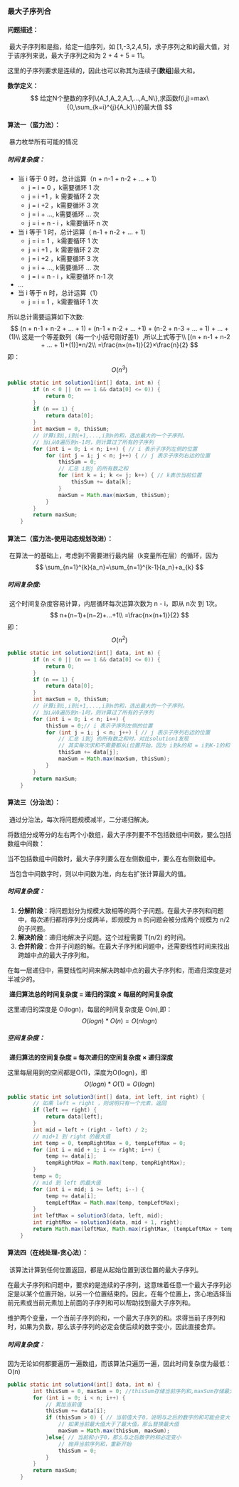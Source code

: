 ### 最大子序列合

#### 问题描述：

​	最大子序列和是指，给定一组序列，如 [1,-3,2,4,5]，求子序列之和的最大值，对于该序列来说，最大子序列之和为 2 + 4 + 5 = 11。

​	这里的子序列要求是连续的，因此也可以称其为连续子[**数组**]最大和。

**数学定义：**
$$
给定N个整数的序列\{A_1,A_2,A_1,...,A_N\},求函数f(i,j)=max\{0,\sum_{k=i}^{j}{A_k}\}的最大值
$$

#### 算法一（蛮力法）：

​	暴力枚举所有可能的情况

##### 时间复杂度：

- 当 i 等于 0 时，总计运算（n + n-1 + n-2 + ... + 1）
  - j = i = 0 ，k需要循环 1 次
  - j = i +1 ，k 需要循环 2 次
  - j = i +2 ，k需要循环 3 次
  - j = i + ...,  k需要循环 ... 次
  - j = i + n - i ，k需要循环 n 次 
- 当 i 等于 1 时，总计运算（ n-1 + n-2 + ... + 1）
  - j = i = 1 ，k需要循环 1 次
  - j = i +1 ，k 需要循环 2 次
  - j = i +2 ，k需要循环 3 次
  - j = i + ...,  k需要循环 ... 次
  - j = i + n - i ，k需要循环 n-1 次 
- ...
- 当 i 等于 n 时，总计运算（1）
  - j = i = 1 ，k需要循环 1 次

所以总计需要运算如下次数:
$$
(n + n-1 + n-2 + ... + 1) + (n-1 + n-2 + ... +1) + (n-2 + n-3 + ... + 1) + ... + (1)\\   这是一个等差数列（每一个小括号刚好差1）,所以上式等于\\ 
[(n + n-1 + n-2 + ... + 1)+(1)]*n/2\\ 
=\frac{n×(n+1)}{2}×\frac{n}{2}
$$
即：
$$
O(n^3)
$$


~~~ java
public static int solution1(int[] data, int n) {
        if (n < 0 || (n == 1 && data[0] <= 0)) {
            return 0;
        }
        if (n == 1) {
            return data[0];
        }
        int maxSum = 0, thisSum;
        // 计算i到i,i到i+1,...,i到n的和，选出最大的一个子序列。
    	// 当i从0遍历到n-1时，则计算过了所有的子序列
        for (int i = 0; i < n; i++) { // i 表示子序列左侧的位置
            for (int j = i; j < n; j++) { // j 表示子序列右边的位置
                thisSum = 0;
                // 汇总 i到j 的所有数之和
                for (int k = i; k <= j; k++) { // k表示当前位置
                    thisSum += data[k];
                }
                maxSum = Math.max(maxSum, thisSum);
            }
        }
        return maxSum;
    }
~~~

#### 算法二（蛮力法-使用动态规划改进）：

​	在算法一的基础上，考虑到不需要进行最内层（k变量所在层）的循环，因为
$$
\sum_{n=1}^{k}{a_n}=\sum_{n=1}^{k-1}{a_n}+a_{k}
$$

##### 时间复杂度:

​	这个时间复杂度容易计算，内层循环每次运算次数为 n - i，即从 n次 到 1次。
$$
n+(n−1)+(n−2)+…+1\\ 
=\frac{n×(n+1)}{2}
$$
即：
$$
O(n^2)
$$

~~~ java
public static int solution2(int[] data, int n) {
        if (n < 0 || (n == 1 && data[0] <= 0)) {
            return 0;
        }
        if (n == 1) {
            return data[0];
        }
        int maxSum = 0, thisSum;
        // 计算i到i,i到i+1,...,i到n的和，选出最大的一个子序列。  
    	// 当i从0遍历到n-1时，则计算过了所有的子序列
        for (int i = 0; i < n; i++) {
            thisSum = 0;// i 表示子序列左侧的位置
            for (int j = i; j < n; j++) { // j 表示子序列右边的位置
                // 汇总 i到j 的所有数之和时，对比solution1发现
                // 其实每次求和不需要都从i位置开始，因为 i到k的和 = i到K-1的和 + data[k]
                thisSum += data[j];
                maxSum = Math.max(maxSum, thisSum);
            }
        }
        return maxSum;
    }
~~~

#### 算法三（分治法）：

​	通过分治法，每次将问题规模减半，二分递归解决。

将数组分成等分的左右两个小数组，最大子序列要不不包括数组中间数，要么包括数组中间数：

​	当不包括数组中间数时，最大子序列要么在左侧数组中，要么在右侧数组中。

​	当包含中间数字时，则以中间数为准，向左右扩张计算最大的值。

##### 时间复杂度：

1. **分解阶段**：将问题划分为规模大致相等的两个子问题。在最大子序列和问题中，每次递归都将序列分成两半，即规模为 n 的问题会被分成两个规模为 n/2 的子问题。
2. **解决阶段**：递归地解决子问题。这个过程需要 T(n/2) 的时间。
3. **合并阶段**：合并子问题的解。在最大子序列和问题中，还需要线性时间来找出跨越中点的最大子序列和。

​	在每一层递归中，需要线性时间来解决跨越中点的最大子序列和，而递归深度是对半减少的。

​	**递归算法总的时间复杂度 = 递归的深度 × 每层的时间复杂度**

这里递归的深度是 O(logn)，每层的时间复杂度是 O(n),即：
$$
O(logn) * O(n) = O(nlogn)
$$

##### 空间复杂度：

​	**递归算法的空间复杂度 = 每次递归的空间复杂度 × 递归深度**

这里每层用到的空间都是O(1)，深度为O(logn)，即
$$
O(logn) * O(1) = O(logn)
$$

~~~ java
public static int solution3(int[] data, int left, int right) {
        // 如果 left = right ，则说明只有一个元素，返回
        if (left == right) {
            return data[left];
        }
        int mid = left + (right - left) / 2;
        // mid+1 到 right 的最大值
        int temp = 0, tempRightMax = 0, tempLeftMax = 0;
        for (int i = mid + 1; i <= right; i++) {
            temp += data[i];
            tempRightMax = Math.max(temp, tempRightMax);
        }
        temp = 0;
        // mid 到 left 的最大值
        for (int i = mid; i >= left; i--) {
            temp += data[i];
            tempLeftMax = Math.max(temp, tempLeftMax);
        }
        int leftMax = solution3(data, left, mid);
        int rightMax = solution3(data, mid + 1, right);
        return Math.max(leftMax, Math.max(rightMax, (tempLeftMax + tempRightMax)));
    }
~~~



#### 算法四（在线处理-贪心法）：

​	该算法计算到任何位置返回，都是从起始位置到该位置的最大子序列。

​	在最大子序列和问题中，要求的是连续的子序列，这意味着任意一个最大子序列必定是以某个位置开始，以另一个位置结束的。因此，在每个位置上，贪心地选择当前元素或当前元素加上前面的子序列和可以帮助找到最大子序列和。

​	维护两个变量，一个当前子序列的和，一个最大子序列的和。求得当前子序列和时，如果为负数，那么该子序列的必定会使后续的数字变小，因此直接舍弃。

##### 时间复杂度：

​	因为无论如何都要遍历一遍数组，而该算法只遍历一遍，因此时间复杂度为最低：O(n)

~~~ java
public static int solution4(int[] data, int n) {
        int thisSum = 0, maxSum = 0; //thisSum存储当前序列和,maxSum存储最大值
        for (int i = 0; i < n; i++) {
            // 累加当前值
            thisSum += data[i];
            if (thisSum > 0) { // 当前值大于0，说明与之后的数字的和可能会变大
                // 如果当前最大值大于了最大值，那么替换最大值
                maxSum = Math.max(thisSum, maxSum);
            }else{ // 当前和小于0，那么与之后数字的和必定变小
                // 抛弃当前序列和，重新开始
                thisSum = 0;
            }
        }
        return maxSum;
    }
~~~

